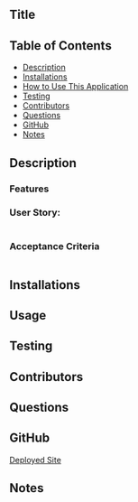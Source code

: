 ## Title


## Table of Contents
- [Description](#description)
- [Installations](#installations)
- [How to Use This Application](#usage)
- [Testing](#testing)
- [Contributors](#contributors)
- [Questions](#questions)
- [GitHub](#github)
- [Notes](#notes)

## Description



### Features



### User Story: 

```md

```

### Acceptance Criteria

```md

```

## Installations


## Usage


## Testing


## Contributors


## Questions


## GitHub

[Deployed Site](https://gera1313.github.io/requestor-client/)

## Notes
